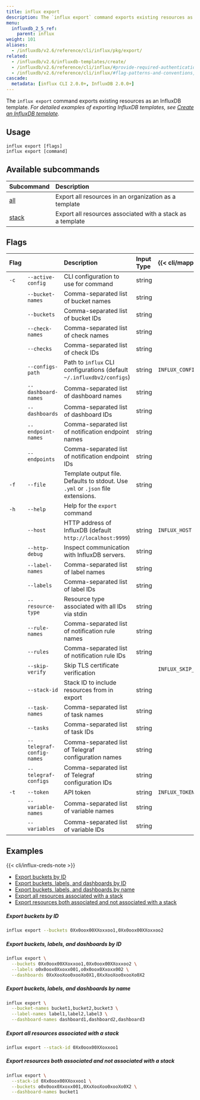 ```yaml
---
title: influx export
description: The `influx export` command exports existing resources as an InfluxDB template.
menu:
  influxdb_2_5_ref:
    parent: influx
weight: 101
aliases:
  - /influxdb/v2.6/reference/cli/influx/pkg/export/
related:
  - /influxdb/v2.6/influxdb-templates/create/
  - /influxdb/v2.6/reference/cli/influx/#provide-required-authentication-credentials, influx CLI—Provide required authentication credentials
  - /influxdb/v2.6/reference/cli/influx/#flag-patterns-and-conventions, influx CLI—Flag patterns and conventions
cascade:
  metadata: [influx CLI 2.0.0+, InfluxDB 2.0.0+]
---
```


The `influx export` command exports existing resources as an InfluxDB template.
_For detailed examples of exporting InfluxDB templates, see
[Create an InfluxDB template](/influxdb/v2.6/influxdb-templates/create/)._

## Usage

```
influx export [flags]
influx export [command]
```

## Available subcommands

| Subcommand                                                 | Description                                                |
|:----------                                                 |:-----------                                                |
| [all](/influxdb/v2.6/reference/cli/influx/export/all/)     | Export all resources in an organization as a template      |
| [stack](/influxdb/v2.6/reference/cli/influx/export/stack/) | Export all resources associated with a stack as a template |

## Flags

| Flag |                           | Description                                                                      | Input Type | {{< cli/mapped >}}    |
|:-----|:--------------------------|:---------------------------------------------------------------------------------|:-----------|:----------------------|
| `-c` | `--active-config`         | CLI configuration to use for command                                             | string     |                       |
|      | `--bucket-names`          | Comma-separated list of bucket names                                             | string     |                       |
|      | `--buckets`               | Comma-separated list of bucket IDs                                               | string     |                       |
|      | `--check-names`           | Comma-separated list of check names                                              | string     |                       |
|      | `--checks`                | Comma-separated list of check IDs                                                | string     |                       |
|      | `--configs-path`          | Path to `influx` CLI configurations (default `~/.influxdbv2/configs`)            | string     | `INFLUX_CONFIGS_PATH` |
|      | `--dashboard-names`       | Comma-separated list of dashboard names                                          | string     |                       |
|      | `--dashboards`            | Comma-separated list of dashboard IDs                                            | string     |                       |
|      | `--endpoint-names`        | Comma-separated list of notification endpoint names                              | string     |                       |
|      | `--endpoints`             | Comma-separated list of notification endpoint IDs                                | string     |                       |
| `-f` | `--file`                  | Template output file. Defaults to stdout. Use `.yml` or `.json` file extensions. | string     |                       |
| `-h` | `--help`                  | Help for the `export` command                                                    |            |                       |
|      | `--host`                  | HTTP address of InfluxDB (default `http://localhost:9999`)                       | string     | `INFLUX_HOST`         |
|      | `--http-debug`            | Inspect communication with InfluxDB servers.                                     | string     |                       |
|      | `--label-names`           | Comma-separated list of label names                                              | string     |                       |
|      | `--labels`                | Comma-separated list of label IDs                                                | string     |                       |
|      | `--resource-type`         | Resource type associated with all IDs via stdin                                  | string     |                       |
|      | `--rule-names`            | Comma-separated list of notification rule names                                  | string     |                       |
|      | `--rules`                 | Comma-separated list of notification rule IDs                                    | string     |                       |
|      | `--skip-verify`           | Skip TLS certificate verification                                                |            | `INFLUX_SKIP_VERIFY`  |
|      | `--stack-id`              | Stack ID to include resources from in export                                     | string     |                       |
|      | `--task-names`            | Comma-separated list of task names                                               | string     |                       |
|      | `--tasks`                 | Comma-separated list of task IDs                                                 | string     |                       |
|      | `--telegraf-config-names` | Comma-separated list of Telegraf configuration names                             | string     |                       |
|      | `--telegraf-configs`      | Comma-separated list of Telegraf configuration IDs                               | string     |                       |
| `-t` | `--token`                 | API token                                                                        | string     | `INFLUX_TOKEN`        |
|      | `--variable-names`        | Comma-separated list of variable names                                           | string     |                       |
|      | `--variables`             | Comma-separated list of variable IDs                                             | string     |                       |

## Examples

{{< cli/influx-creds-note >}}

- [Export buckets by ID](#export-buckets-by-id)
- [Export buckets, labels, and dashboards by ID](#export-buckets-labels-and-dashboards-by-id)
- [Export buckets, labels, and dashboards by name](#export-buckets-labels-and-dashboards-by-name)
- [Export all resources associated with a stack](#export-all-resources-associated-with-a-stack)
- [Export resources both associated and not associated with a stack](#export-resources-both-associated-and-not-associated-with-a-stack)

##### Export buckets by ID
```sh
influx export --buckets 0Xx0oox00XXoxxoo1,0Xx0oox00XXoxxoo2
```

##### Export buckets, labels, and dashboards by ID
```sh
influx export \
  --buckets 0Xx0oox00XXoxxoo1,0Xx0oox00XXoxxoo2 \
  --labels o0x0oox0Xxoxx001,o0x0oox0Xxoxx002 \
  --dashboards 0XxXooXoo0xooXo0X1,0XxXooXoo0xooXo0X2
```

##### Export buckets, labels, and dashboards by name
```sh
influx export \
  --bucket-names bucket1,bucket2,bucket3 \
  --label-names label1,label2,label3 \
  --dashboard-names dashboard1,dashboard2,dashboard3
```

##### Export all resources associated with a stack
```sh
influx export --stack-id 0Xx0oox00XXoxxoo1
```

##### Export resources both associated and not associated with a stack
```sh
influx export \
  --stack-id 0Xx0oox00XXoxxoo1 \
  --buckets o0x0oox0Xxoxx001,0XxXooXoo0xooXo0X2 \
  --dashboard-names bucket1
```
